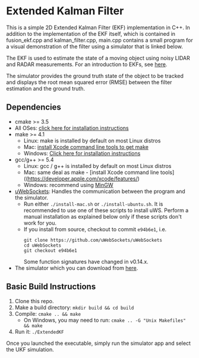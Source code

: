 # Extended Kalman Filter

This is a simple 2D Extended Kalman Filter (EKF) implementation in C++. In addition to the implementation of the EKF itself, which is contained in fusion_ekf.cpp and kalman_filter.cpp, main.cpp contains a small program for a visual demonstration of the filter using a simulator that is linked below.

The EKF is used to estimate the state of a moving object using noisy LIDAR and RADAR measurements. For an introduction to EKFs, see [here](https://en.wikipedia.org/wiki/Extended_Kalman_filter).

The simulator provides the ground truth state of the object to be tracked and displays the root mean squared error (RMSE) between the filter estimation and the ground truth.

## Dependencies

* cmake >= 3.5
 * All OSes: [click here for installation instructions](https://cmake.org/install/)
* make >= 4.1
  * Linux: make is installed by default on most Linux distros
  * Mac: [install Xcode command line tools to get make](https://developer.apple.com/xcode/features/)
  * Windows: [Click here for installation instructions](http://gnuwin32.sourceforge.net/packages/make.htm)
* gcc/g++ >= 5.4
  * Linux: gcc / g++ is installed by default on most Linux distros
  * Mac: same deal as make - [install Xcode command line tools]((https://developer.apple.com/xcode/features/)
  * Windows: recommend using [MinGW](http://www.mingw.org/)
* [uWebSockets](https://github.com/uWebSockets/uWebSockets): Handles the communication between the program and the simulator.
  * Run either `./install-mac.sh` or `./install-ubuntu.sh`. It is recommended to use one of these scripts to install uWS. Perform a manual installation as explained below only if these scripts don't work for you.
  * If you install from source, checkout to commit `e94b6e1`, i.e.
    ```
    git clone https://github.com/uWebSockets/uWebSockets
    cd uWebSockets
    git checkout e94b6e1
    ```
    Some function signatures have changed in v0.14.x.
* The simulator which you can download from [here](https://github.com/udacity/self-driving-car-sim/releases).

## Basic Build Instructions

1. Clone this repo.
2. Make a build directory: `mkdir build && cd build`
3. Compile: `cmake .. && make`
   * On Windows, you may need to run: `cmake .. -G "Unix Makefiles" && make`
4. Run it: `./ExtendedKF`

Once you launched the executable, simply run the simulator app and select the UKF simulation.
